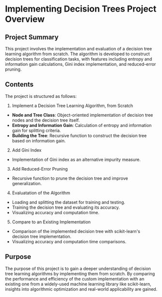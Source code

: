 # Implementing Decision Trees Project Overview

## Project Summary
This project involves the implementation and evaluation of a decision tree learning algorithm from scratch. The algorithm is developed to construct decision trees for classification tasks, with features including entropy and information gain calculations, Gini index implementation, and reduced-error pruning.

## Contents
The project is structured as follows:

1. Implement a Decision Tree Learning Algorithm, from Scratch
- **Node and Tree Class**: Object-oriented implementation of decision tree nodes and the decision tree itself.
- **Entropy and Information Gain**: Calculation of entropy and information gain for splitting criteria.
- **Building the Tree**: Recursive function to construct the decision tree based on information gain.

2. Add Gini Index
- Implementation of Gini index as an alternative impurity measure.
3. Add Reduced-Error Pruning
- Recursive function to prune the decision tree and improve generalization.
4. Evaluatation of the Algorithm
- Loading and splitting the dataset for training and testing.
- Training the decision tree and evaluating its accuracy.
- Visualizing accuracy and computation time.

5. Compare to an Existing Implementation
- Comparison of the implemented decision tree with scikit-learn's decision tree implementation.
- Visualizing accuracy and computation time comparisons.

## Purpose
The purpose of this project is to gain a deeper understanding of decision tree learning algorithms by implementing them from scratch. By comparing the performance and efficiency of the custom implementation with an existing one from a widely-used machine learning library like scikit-learn, insights into algorithmic optimization and real-world applicability are gained.





